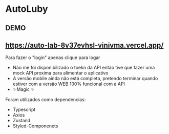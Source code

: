 # AutoLuby
## DEMO
## https://auto-lab-8v37evhsl-vinivma.vercel.app/

Para fazer o "login" apenas clique para logar



- Não me foi disponibilizado o toekn da API então tive que fazer uma mock API proxima para alimentar o aplicativo
- A versão mobile ainda não está completa, pretendo terminar quando estiver com a versão WEB 100% funcional com a API
- ✨Magic ✨

Foram utilizados como dependencias:
- Typescript
- Axios
- Zustand
- Styled-Componenets

